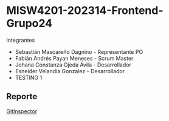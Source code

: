 # MISW4201-202314-Frontend-Grupo24

Integrantes

- Sebastián Mascareño Dagnino - Representante PO
- Fabián Andrés Payan Meneses - Scrum Master
- Johana Constanza Ojeda Ávila - Desarrollador
- Esneider Velandia Gonzalez - Desarrollador
- TESTING 1
 
## Reporte
[GitInspector](https://misw-4201-procesosdesarrolloagil.github.io/MISW4201-202314-Frontend-Grupo24/reports)
